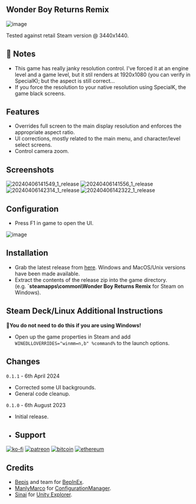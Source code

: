 ## Wonder Boy Returns Remix 

![image](https://github.com/p1xel8ted/UltrawideFixes/assets/10510767/37e77b5e-ae9e-4e81-bdd6-bcc669cbf140)

Tested against retail Steam version @ 3440x1440.

## 🚩 Notes
- This game has really janky resolution control. I've forced it at an engine level and a game level, but it stil renders at 1920x1080 (you can verify in SpecialK); but the aspect is still correct...
- If you force the resolution to your native resolution using SpecialK, the game black screens.

## Features
- Overrides full screen to the main display resolution and enforces the appropriate aspect ratio.
- UI corrections, mostly related to the main menu, and character/level select screens.
- Control camera zoom.

## Screenshots

![20240406141549_1_release](https://github.com/p1xel8ted/UltrawideFixes/assets/10510767/c3c90c4e-7bc8-4a11-8d88-10eafd4c088c) ![20240406141556_1_release](https://github.com/p1xel8ted/UltrawideFixes/assets/10510767/19a99747-eaad-4748-880c-26a452dd55be) ![20240406142314_1_release](https://github.com/p1xel8ted/UltrawideFixes/assets/10510767/e23cb8f0-0c85-4e16-9e50-331c188dbfe6) ![20240406142322_1_release](https://github.com/p1xel8ted/UltrawideFixes/assets/10510767/545b428b-b446-4fc5-bb91-09981f98a17c)

## Configuration
- Press F1 in game to open the UI.

![image](https://github.com/p1xel8ted/UltrawideFixes/assets/10510767/d01e018a-3c74-488c-8bc5-e33eb0833eeb)

## Installation
- Grab the latest release from [here](https://github.com/p1xel8ted/UltrawideFixes/releases/tag/WonderBoyReturnsRemix). Windows and MacOS/Unix versions have been made available.
- Extract the contents of the release zip into the game directory. <br /> (e.g. **`steamapps\common\Wonder Boy Returns Remix** for Steam on Windows).

## Steam Deck/Linux Additional Instructions
🚩**You do not need to do this if you are using Windows!**
- Open up the game properties in Steam and add `WINEDLLOVERRIDES="winmm=n,b" %command%` to the launch options.

## Changes

`0.1.1` - 6th April 2024
- Corrected some UI backgrounds.
- General code cleanup.

`0.1.0` - 6th August 2023
- Initial release.

- ## Support

[![ko-fi](https://github.com/p1xel8ted/UltrawideFixes/assets/10510767/bf2d4fb0-2249-4193-92df-5de01bf40cbf)](https://ko-fi.com/F2F2DI3WA) [![patreon](https://github.com/p1xel8ted/UltrawideFixes/assets/10510767/d66993ee-153f-483f-aec8-6cde5f84d497)](https://www.patreon.com/p1xel8ted) [![bitcoin](https://github.com/p1xel8ted/UltrawideFixes/assets/10510767/e7c3afc3-43f6-42af-9acc-5a2d7f4a8d50)](https://github.com/p1xel8ted/UltrawideFixes/blob/main/donations/README.md) [![ethereum](https://github.com/p1xel8ted/UltrawideFixes/assets/10510767/00a10334-602e-4d5d-b186-96e716f02dc8)](https://github.com/p1xel8ted/UltrawideFixes/blob/main/donations/README.md)

## Credits
- [Bepis](https://github.com/bbepis) and team for [BepInEx](https://github.com/BepInEx/BepInEx).
- [ManlyMarco](https://github.com/ManlyMarco) for [ConfigurationManager](https://github.com/BepInEx/BepInEx.ConfigurationManager).
- [Sinai]() for [Unity Explorer](https://github.com/sinai-dev/UnityExplorer).
